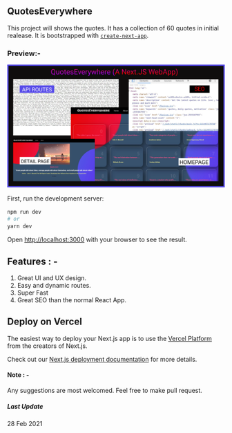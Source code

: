 ## QuotesEverywhere
This project will shows the quotes. It has a collection of 60 quotes in initial realease.
It is bootstrapped with [`create-next-app`](https://github.com/vercel/next.js/tree/canary/packages/create-next-app).

### Preview:-
<img src="QuotesEverywhere.png" alt="web preview">
<br>

First, run the development server:

```bash
npm run dev
# or
yarn dev
```

Open [http://localhost:3000](http://localhost:3000) with your browser to see the result.

## Features : - 
1. Great UI and UX design.
2. Easy and dynamic routes.
3. Super Fast
4. Great SEO than the normal React App.

## Deploy on Vercel

The easiest way to deploy your Next.js app is to use the [Vercel Platform](https://vercel.com/new?utm_medium=default-template&filter=next.js&utm_source=create-next-app&utm_campaign=create-next-app-readme) from the creators of Next.js.

Check out our [Next.js deployment documentation](https://nextjs.org/docs/deployment) for more details.


#### Note : -
Any suggestions are most welcomed. Feel free to make pull request. 

##### Last Update
28 Feb 2021